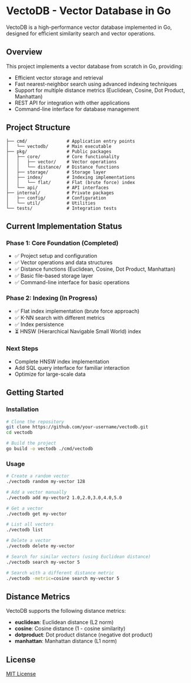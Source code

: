 # VectoDB - Vector Database in Go

VectoDB is a high-performance vector database implemented in Go, designed for efficient similarity search and vector operations.

## Overview

This project implements a vector database from scratch in Go, providing:

- Efficient vector storage and retrieval
- Fast nearest-neighbor search using advanced indexing techniques
- Support for multiple distance metrics (Euclidean, Cosine, Dot Product, Manhattan)
- REST API for integration with other applications
- Command-line interface for database management

## Project Structure

```
├── cmd/               # Application entry points
│   └── vectodb/       # Main executable
├── pkg/               # Public packages
│   ├── core/          # Core functionality
│   │   ├── vector/    # Vector operations
│   │   └── distance/  # Distance functions
│   ├── storage/       # Storage layer
│   ├── index/         # Indexing implementations
│   │   └── flat/      # Flat (brute force) index
│   └── api/           # API interfaces
├── internal/          # Private packages
│   ├── config/        # Configuration
│   └── util/          # Utilities
└── tests/             # Integration tests
```

## Current Implementation Status

### Phase 1: Core Foundation (Completed)
- ✅ Project setup and configuration
- ✅ Vector operations and data structures
- ✅ Distance functions (Euclidean, Cosine, Dot Product, Manhattan)
- ✅ Basic file-based storage layer
- ✅ Command-line interface for basic operations

### Phase 2: Indexing (In Progress)
- ✅ Flat index implementation (brute force approach)
- ✅ K-NN search with different metrics
- ✅ Index persistence
- ⏳ HNSW (Hierarchical Navigable Small World) index

### Next Steps
- Complete HNSW index implementation
- Add SQL query interface for familiar interaction
- Optimize for large-scale data

## Getting Started

### Installation

```bash
# Clone the repository
git clone https://github.com/your-username/vectodb.git
cd vectodb

# Build the project
go build -o vectodb ./cmd/vectodb
```

### Usage

```bash
# Create a random vector
./vectodb random my-vector 128

# Add a vector manually
./vectodb add my-vector2 1.0,2.0,3.0,4.0,5.0

# Get a vector
./vectodb get my-vector

# List all vectors
./vectodb list

# Delete a vector
./vectodb delete my-vector

# Search for similar vectors (using Euclidean distance)
./vectodb search my-vector 5

# Search with a different distance metric
./vectodb -metric=cosine search my-vector 5
```

## Distance Metrics

VectoDB supports the following distance metrics:

- **euclidean**: Euclidean distance (L2 norm)
- **cosine**: Cosine distance (1 - cosine similarity)
- **dotproduct**: Dot product distance (negative dot product)
- **manhattan**: Manhattan distance (L1 norm)

## License

[MIT License](LICENSE) 